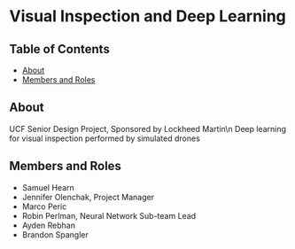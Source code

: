 # Visual Inspection and Deep Learning

## Table of Contents
- [About](#about)
- [Members and Roles](#members-and-roles)

## About
UCF Senior Design Project, Sponsored by Lockheed Martin\n
Deep learning for visual inspection performed by simulated drones

## Members and Roles
- Samuel Hearn
- Jennifer Olenchak, Project Manager
- Marco Peric
- Robin Perlman, Neural Network Sub-team Lead
- Ayden Rebhan
- Brandon Spangler
